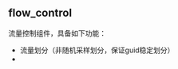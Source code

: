 <!--
 * @Author: dongzhzheng
 * @Date: 2021-03-30 14:26:57
 * @LastEditTime: 2021-04-02 10:20:49
 * @LastEditors: dongzhzheng
 * @FilePath: /flow_control/README.md
 * @Description: 
-->

## flow_control

流量控制组件，具备如下功能：

* 流量划分（非随机采样划分，保证guid稳定划分）
* 